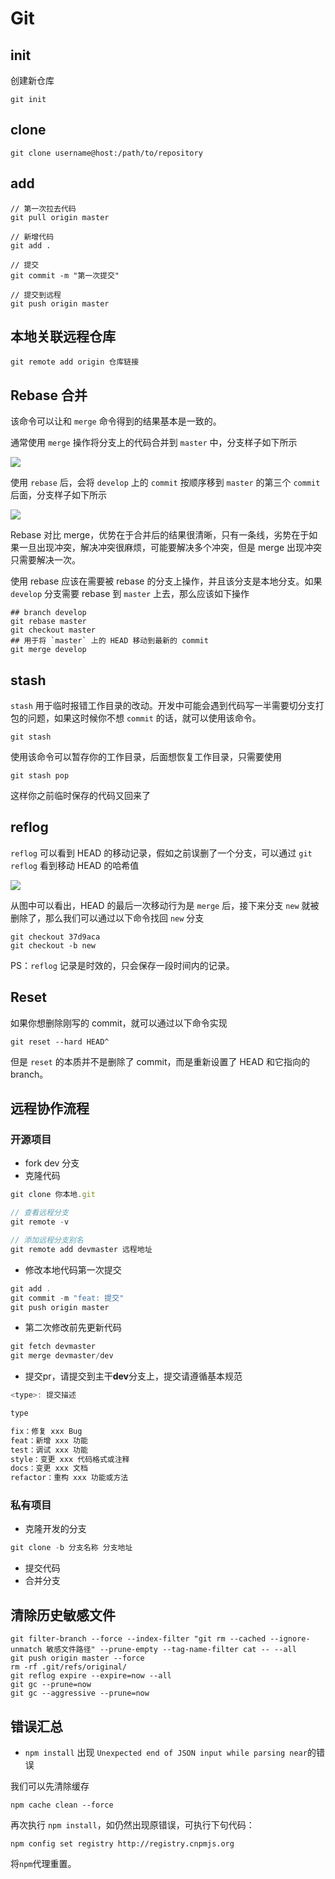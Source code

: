 
# Git

## init

创建新仓库

```shell
git init
```

## clone
```shell
git clone username@host:/path/to/repository

```

## add

```shell
// 第一次拉去代码
git pull origin master

// 新增代码
git add .

// 提交
git commit -m "第一次提交"

// 提交到远程
git push origin master
```

## 本地关联远程仓库

```
git remote add origin 仓库链接
```


## Rebase 合并

该命令可以让和 `merge` 命令得到的结果基本是一致的。

通常使用 `merge` 操作将分支上的代码合并到 `master` 中，分支样子如下所示

![](https://user-gold-cdn.xitu.io/2018/4/23/162f109db27be054?w=505&h=461&f=png&s=22796)

使用 `rebase` 后，会将 `develop` 上的 `commit` 按顺序移到 `master` 的第三个 `commit` 后面，分支样子如下所示

![](https://user-gold-cdn.xitu.io/2018/4/23/162f11cc2cb8b332?w=505&h=563&f=png&s=26514)

Rebase 对比 merge，优势在于合并后的结果很清晰，只有一条线，劣势在于如果一旦出现冲突，解决冲突很麻烦，可能要解决多个冲突，但是 merge 出现冲突只需要解决一次。

使用 rebase 应该在需要被 rebase 的分支上操作，并且该分支是本地分支。如果 `develop` 分支需要 rebase 到 `master` 上去，那么应该如下操作

```shell
## branch develop
git rebase master
git checkout master
## 用于将 `master` 上的 HEAD 移动到最新的 commit
git merge develop
```

## stash

`stash` 用于临时报错工作目录的改动。开发中可能会遇到代码写一半需要切分支打包的问题，如果这时候你不想 `commit` 的话，就可以使用该命令。

```shell
git stash
```

使用该命令可以暂存你的工作目录，后面想恢复工作目录，只需要使用

```shell
git stash pop
```

这样你之前临时保存的代码又回来了

## reflog

`reflog` 可以看到 HEAD 的移动记录，假如之前误删了一个分支，可以通过 `git reflog` 看到移动 HEAD 的哈希值

![](https://user-gold-cdn.xitu.io/2018/4/23/162f14df98ce3d83?w=950&h=118&f=png&s=77151)

从图中可以看出，HEAD 的最后一次移动行为是 `merge` 后，接下来分支 `new` 就被删除了，那么我们可以通过以下命令找回 `new` 分支

```shell
git checkout 37d9aca
git checkout -b new
```

PS：`reflog` 记录是时效的，只会保存一段时间内的记录。

## Reset

如果你想删除刚写的 commit，就可以通过以下命令实现

```shell
git reset --hard HEAD^
```

但是 `reset` 的本质并不是删除了 commit，而是重新设置了 HEAD 和它指向的 branch。

## 远程协作流程

### 开源项目

- fork dev 分支
- 克隆代码
```javascript
git clone 你本地.git

// 查看远程分支
git remote -v

// 添加远程分支别名
git remote add devmaster 远程地址
```

- 修改本地代码第一次提交
```javascript
git add .
git commit -m "feat: 提交"
git push origin master
```

- 第二次修改前先更新代码
```javascript
git fetch devmaster
git merge devmaster/dev
```

- 提交pr，请提交到主干**dev**分支上，提交请遵循基本规范
```javascript
<type>: 提交描述

type

fix：修复 xxx Bug
feat：新增 xxx 功能
test：调试 xxx 功能
style：变更 xxx 代码格式或注释
docs：变更 xxx 文档
refactor：重构 xxx 功能或方法
```

<a name="5f739c16"></a>
### 私有项目

- 克隆开发的分支
```javascript
git clone -b 分支名称 分支地址
```

- 提交代码
- 合并分支

## 清除历史敏感文件

```shell
git filter-branch --force --index-filter "git rm --cached --ignore-unmatch 敏感文件路径" --prune-empty --tag-name-filter cat -- --all
git push origin master --force
rm -rf .git/refs/original/
git reflog expire --expire=now --all
git gc --prune=now
git gc --aggressive --prune=now
```

## 错误汇总

* `npm install` 出现 `Unexpected end of JSON input while parsing near`的错误

我们可以先清除缓存 
```
npm cache clean --force
```
再次执行 `npm install`，如仍然出现原错误，可执行下句代码：
```
npm config set registry http://registry.cnpmjs.org
```

将`npm`代理重置。

